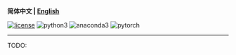 **简体中文 | [English](./README.md)**

[![license](https://img.shields.io/github/license/lyzsk/analysis-of-herbarium-sheets/deeplabv3-plus-pytorch.svg?style=plastic&logo=github)](https://github.com/lyzsk/analysis-of-herbarium-sheets/deeplabv3-plus-pytorch/blob/master/LICENSE) ![python3](https://img.shields.io/badge/language-Python3-14274E?style=plastic&logo=python) ![anaconda3](https://img.shields.io/badge/environment-Anaconda3-394867?style=plastic&logo=anaconda) ![pytorch](https://img.shields.io/badge/environment-Pytorch-394867?style=plastic&logo=pytorch)

---

TODO:
